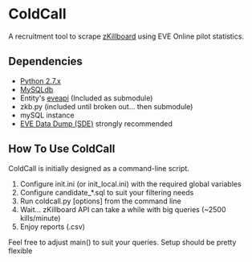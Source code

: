 ColdCall
========

A recruitment tool to scrape [zKillboard](https://zkillboard.com) using EVE Online pilot statistics.

Dependencies
------------
* [Python 2.7.x](http://www.python.org/getit/)
* [MySQLdb](http://mysql-python.sourceforge.net/MySQLdb.html#installation)
* Entity's [eveapi](https://github.com/ntt/eveapi) (Included as submodule)
* zkb.py (included until broken out... then submodule)
* mySQL instance
* [EVE Data Dump (SDE)](https://www.fuzzwork.co.uk/dump/) strongly recommended

How To Use ColdCall
-------------------
ColdCall is initially designed as a command-line script.  

1. Configure init.ini (or init_local.ini) with the required global variables
2. Configure candidate_*.sql to suit your filtering needs
3. Run coldcall.py [options] from the command line
4. Wait... zKillboard API can take a while with big queries (~2500 kills/minute)
5. Enjoy reports (.csv)

Feel free to adjust main() to suit your queries.  Setup should be pretty flexible

